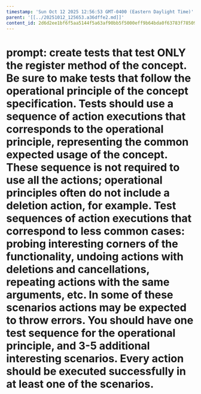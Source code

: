 ```yaml
---
timestamp: 'Sun Oct 12 2025 12:56:53 GMT-0400 (Eastern Daylight Time)'
parent: '[[../20251012_125653.a36dffe2.md]]'
content_id: 2d6d2ee1bf6f5aa5144f5a63af90bb5f5000eff9b64bda0f63783f78509c9b10
---
```


# prompt: create tests that test ONLY the register method of the concept. Be sure to make tests that follow the operational principle of the concept specification. Tests should use a sequence of action executions that corresponds to the operational principle, representing the common expected usage of the concept. These sequence is not required to use all the actions; operational principles often do not include a deletion action, for example. Test sequences of action executions that correspond to less common cases: probing interesting corners of the functionality, undoing actions with deletions and cancellations, repeating actions with the same arguments, etc. In some of these scenarios actions may be expected to throw errors. You should have one test sequence for the operational principle, and 3-5 additional interesting scenarios. Every action should be executed successfully in at least one of the scenarios.
